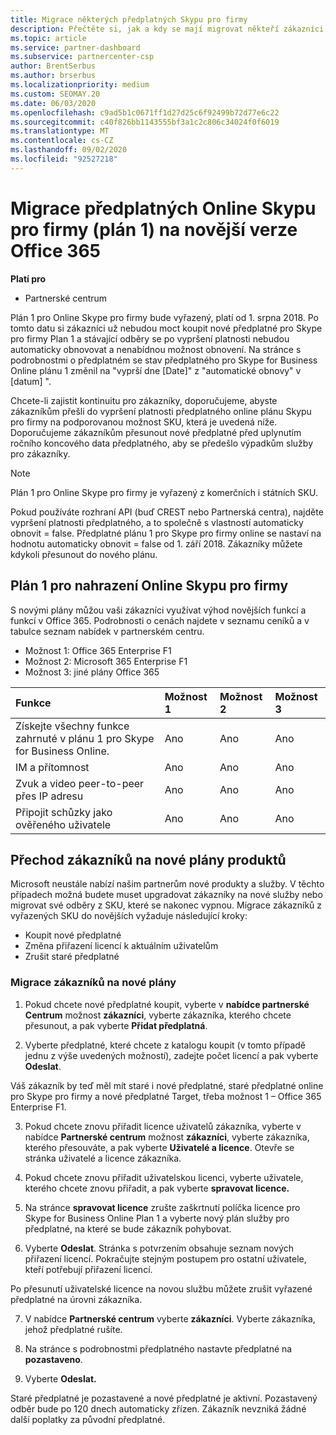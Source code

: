 ```yaml
---
title: Migrace některých předplatných Skypu pro firmy
description: Přečtěte si, jak a kdy se mají migrovat někteří zákazníci s vypršením platnosti předplatných služby Skype for Business Online Plan pro nové verze Office 365.
ms.topic: article
ms.service: partner-dashboard
ms.subservice: partnercenter-csp
author: BrentSerbus
ms.author: brserbus
ms.localizationpriority: medium
ms.custom: SEOMAY.20
ms.date: 06/03/2020
ms.openlocfilehash: c9ad5b1c0671ff1d27d25c6f92499b72d77e6c22
ms.sourcegitcommit: c40f826bb1143555bf3a1c2c806c34024f0f6019
ms.translationtype: MT
ms.contentlocale: cs-CZ
ms.lasthandoff: 09/02/2020
ms.locfileid: "92527218"
---
```

# <a name="migrate-skype-for-business-online-plan-1-subscriptions-to-newer-office-365-versions"></a>Migrace předplatných Online Skypu pro firmy (plán 1) na novější verze Office 365

**Platí pro**

- Partnerské centrum

Plán 1 pro Online Skype pro firmy bude vyřazený, platí od 1. srpna 2018. Po tomto datu si zákazníci už nebudou moct koupit nové předplatné pro Skype pro firmy Plan 1 a stávající odběry se po vypršení platnosti nebudou automaticky obnovovat a nenabídnou možnost obnovení. Na stránce s podrobnostmi o předplatném se stav předplatného pro Skype for Business Online plánu 1 změnil na "vyprší dne [Date]" z "automatické obnovy" v [datum] ".  

Chcete-li zajistit kontinuitu pro zákazníky, doporučujeme, abyste zákazníkům přešli do vypršení platnosti předplatného online plánu Skypu pro firmy na podporovanou možnost SKU, která je uvedená níže. Doporučujeme zákazníkům přesunout nové předplatné před uplynutím ročního koncového data předplatného, aby se předešlo výpadkům služby pro zákazníky. 

>[!NOTE]
>Plán 1 pro Online Skype pro firmy je vyřazený z komerčních i státních SKU.

Pokud používáte rozhraní API (buď CREST nebo Partnerská centra), najděte vypršení platnosti předplatného, a to společně s vlastností automaticky obnovit = false. Předplatné plánu 1 pro Skype pro firmy online se nastaví na hodnotu automaticky obnovit = false od 1. září 2018. Zákazníky můžete kdykoli přesunout do nového plánu. 

## <a name="skype-for-business-online-plan-1-replacement-plans"></a>Plán 1 pro nahrazení Online Skypu pro firmy

S novými plány můžou vaši zákazníci využívat výhod novějších funkcí a funkcí v Office 365. Podrobnosti o cenách najdete v seznamu ceníků a v tabulce seznam nabídek v partnerském centru. 

- Možnost 1: Office 365 Enterprise F1
- Možnost 2: Microsoft 365 Enterprise F1
- Možnost 3: jiné plány Office 365

|**Funkce**    |**Možnost 1**   |**Možnost 2**   |**Možnost 3**   |
|:-----------------|:-----------------|:-------------|:------------|
|Získejte všechny funkce zahrnuté v plánu 1 pro Skype for Business Online.|Ano   |Ano   |Ano   |
|IM a přítomnost |Ano   |Ano   |Ano   |
|Zvuk a video peer-to-peer přes IP adresu|Ano   |Ano   |Ano   
|Připojit schůzky jako ověřeného uživatele| Ano   |Ano   |Ano   |

## <a name="transition-customers-to-new-product-plans"></a>Přechod zákazníků na nové plány produktů

Microsoft neustále nabízí našim partnerům nové produkty a služby. V těchto případech možná budete muset upgradovat zákazníky na nové služby nebo migrovat své odběry z SKU, které se nakonec vypnou. Migrace zákazníků z vyřazených SKU do novějších vyžaduje následující kroky:

- Koupit nové předplatné
- Změna přiřazení licencí k aktuálním uživatelům
- Zrušit staré předplatné

### <a name="migrate-your-customers-to-new-plans"></a>Migrace zákazníků na nové plány

1. Pokud chcete nové předplatné koupit, vyberte v **nabídce partnerské Centrum** možnost **zákazníci**, vyberte zákazníka, kterého chcete přesunout, a pak vyberte **Přidat předplatná**.

2. Vyberte předplatné, které chcete z katalogu koupit (v tomto případě jednu z výše uvedených možností), zadejte počet licencí a pak vyberte **Odeslat**. 

Váš zákazník by teď měl mít staré i nové předplatné, staré předplatné online pro Skype pro firmy a nové předplatné Target, třeba možnost 1 – Office 365 Enterprise F1.

3. Pokud chcete znovu přiřadit licence uživatelů zákazníka, vyberte v nabídce **Partnerské centrum** možnost **zákazníci**, vyberte zákazníka, kterého přesouváte, a pak vyberte **Uživatelé a licence**. Otevře se stránka uživatelé a licence zákazníka.

4. Pokud chcete znovu přiřadit uživatelskou licenci, vyberte uživatele, kterého chcete znovu přiřadit, a pak vyberte **spravovat licence.**

5. Na stránce **spravovat licence** zrušte zaškrtnutí políčka licence pro Skype for Business Online Plan 1 a vyberte nový plán služby pro předplatné, na které se bude zákazník pohybovat.

6. Vyberte **Odeslat**. Stránka s potvrzením obsahuje seznam nových přiřazení licencí. Pokračujte stejným postupem pro ostatní uživatele, kteří potřebují přiřazení licencí.

Po přesunutí uživatelské licence na novou službu můžete zrušit vyřazené předplatné na úrovni zákazníka.

7. V nabídce **Partnerské centrum** vyberte **zákazníci**. Vyberte zákazníka, jehož předplatné rušíte.

8. Na stránce s podrobnostmi předplatného nastavte předplatné na **pozastaveno**.

9. Vyberte **Odeslat.**

Staré předplatné je pozastavené a nové předplatné je aktivní. Pozastavený odběr bude po 120 dnech automaticky zřízen. Zákazník nevzniká žádné další poplatky za původní předplatné.

